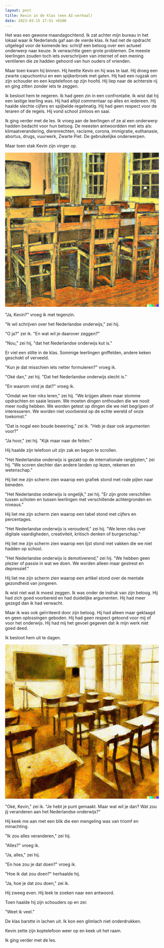 ```yaml
---
layout: post
title: Kevin in de klas (een AI-verhaal)
date: 2023-03-15 17:51 +0100
---
```


Het was een gewone maandagochtend. Ik zat achter mijn bureau in het lokaal waar ik Nederlands gaf aan de vierde klas. Ik had net de opdracht uitgelegd voor de komende les: schrijf een betoog over een actueel onderwerp naar keuze. Ik verwachtte geen grote problemen. De meeste leerlingen zouden toch iets overschrijven van internet of een mening ventileren die ze hadden gehoord van hun ouders of vrienden.

Maar toen kwam hij binnen. Hij heette Kevin en hij was te laat. Hij droeg een zwarte capuchontrui en een spijkerbroek met gaten. Hij had een rugzak om zijn schouder en een koptelefoon op zijn hoofd. Hij liep naar de achterste rij en ging zitten zonder iets te zeggen.

Ik besloot hem te negeren. Ik had geen zin in een confrontatie. Ik wist dat hij een lastige leerling was. Hij had altijd commentaar op alles en iedereen. Hij haalde slechte cijfers en spijbelde regelmatig. Hij had geen respect voor de leraren of de regels. Hij vond school zinloos en saai.

Ik ging verder met de les. Ik vroeg aan de leerlingen of ze al een onderwerp hadden bedacht voor hun betoog. De meesten antwoordden met iets als: klimaatverandering, dierenrechten, racisme, corona, immigratie, euthanasie, abortus, drugs, vuurwerk, Zwarte Piet. De gebruikelijke onderwerpen.

Maar toen stak Kevin zijn vinger op.

![Een Nederlands klaslokaal](/uploads/classroom1.png)

"Ja, Kevin?" vroeg ik met tegenzin.

"Ik wil schrijven over het Nederlandse onderwijs," zei hij.

"O ja?" zei ik. "En wat wil je daarover zeggen?"

"Nou," zei hij, "dat het Nederlandse onderwijs kut is."

Er viel een stilte in de klas. Sommige leerlingen gniffelden, andere keken geschokt of verveeld.

"Kun je dat misschien iets netter formuleren?" vroeg ik.

"Oké dan," zei hij. "Dat het Nederlandse onderwijs slecht is."

"En waarom vind je dat?" vroeg ik.

"Omdat we hier niks leren," zei hij. "We krijgen alleen maar stomme opdrachten en saaie lessen. We moeten dingen onthouden die we nooit meer nodig hebben. We worden getest op dingen die we niet begrijpen of interesseren. We worden niet voorbereid op de echte wereld of onze toekomst."

"Dat is nogal een boude bewering," zei ik. "Heb je daar ook argumenten voor?"

"Ja hoor," zei hij. "Kijk maar naar de feiten."

Hij haalde zijn telefoon uit zijn zak en begon te scrollen.

"Het Nederlandse onderwijs is gezakt op de internationale ranglijsten," zei hij. "We scoren slechter dan andere landen op lezen, rekenen en wetenschap."

Hij liet me zijn scherm zien waarop een grafiek stond met rode pijlen naar beneden.

"Het Nederlandse onderwijs is ongelijk," zei hij. "Er zijn grote verschillen tussen scholen en tussen leerlingen met verschillende achtergronden en niveaus."

Hij liet me zijn scherm zien waarop een tabel stond met cijfers en percentages.

"Het Nederlandse onderwijs is verouderd," zei hij. "We leren niks over digitale vaardigheden, creativiteit, kritisch denken of burgerschap."

Hij liet me zijn scherm zien waarop een lijst stond met vakken die we niet hadden op school.

"Het Nederlandse onderwijs is demotiverend," zei hij. "We hebben geen plezier of passie in wat we doen. We worden alleen maar gestrest en depressief."

Hij liet me zijn scherm zien waarop een artikel stond over de mentale gezondheid van jongeren.

Ik wist niet wat ik moest zeggen. Ik was onder de indruk van zijn betoog. Hij had zich goed voorbereid en had duidelijke argumenten. Hij had meer gezegd dan ik had verwacht.

Maar ik was ook geïrriteerd door zijn betoog. Hij had alleen maar geklaagd en geen oplossingen geboden. Hij had geen respect getoond voor mij of voor het onderwijs. Hij had mij het gevoel gegeven dat ik mijn werk niet goed deed.

Ik besloot hem uit te dagen.

![Een Nederlands klaslokaal](/uploads/classroom2.png)

"Oké, Kevin," zei ik. "Je hebt je punt gemaakt. Maar wat wil je dan? Wat zou jij veranderen aan het Nederlandse onderwijs?"

Hij keek me aan met een blik die een mengeling was van triomf en minachting.

"Ik zou alles veranderen," zei hij.

"Alles?" vroeg ik.

"Ja, alles," zei hij.

"En hoe zou je dat doen?" vroeg ik.

"Hoe ik dat zou doen?" herhaalde hij.

"Ja, hoe je dat zou doen," zei ik.

Hij zweeg even. Hij leek te zoeken naar een antwoord.

Toen haalde hij zijn schouders op en zei:

"Weet ik veel."

De klas barstte in lachen uit. Ik kon een glimlach niet onderdrukken.

Kevin zette zijn koptelefoon weer op en keek uit het raam.

Ik ging verder met de les.